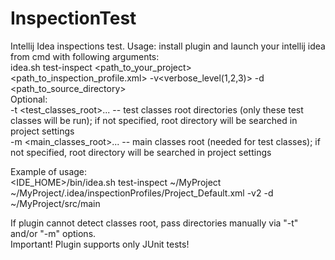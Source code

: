 # InspectionTest
Intellij Idea inspections test.
Usage: install plugin and launch your intellij idea from cmd with following arguments:<br>
      idea.sh test-inspect <path_to_your_project> <path_to_inspection_profile.xml> -v<verbose_level(1,2,3)> -d <path_to_source_directory> <br>
Optional: <br>
-t <test_classes_root>... -- test classes root directories (only these test classes will be run); if not specified, root directory will be searched in project settings <br>
-m <main_classes_root>...  --  main classes root (needed for test classes); if not specified, root directory will be searched in project settings <br>

Example of usage: <br>
<IDE_HOME>/bin/idea.sh test-inspect ~/MyProject ~/MyProject/.idea/inspectionProfiles/Project_Default.xml -v2 -d ~/MyProject/src/main <br>

If plugin cannot detect classes root, pass directories manually via "-t" and/or "-m" options. <br>
Important! Plugin supports only JUnit tests! 
